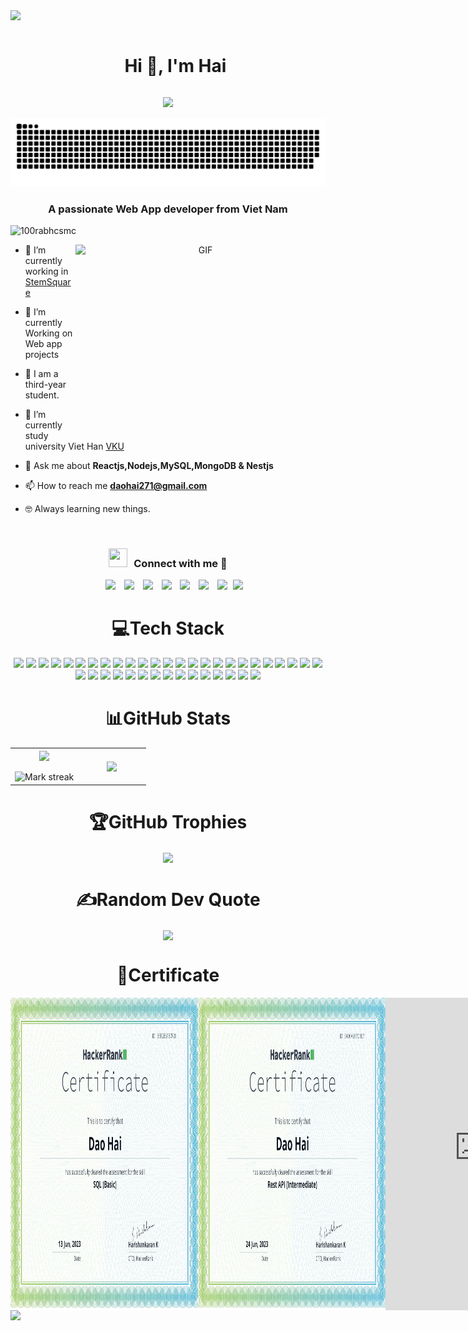 <!--horizontal divider(gradiant)-->
<img src="https://user-images.githubusercontent.com/73097560/115834477-dbab4500-a447-11eb-908a-139a6edaec5c.gif">
<!--h1 without bottom border-->
<div id="user-content-toc">
  <ul align="center">
    <summary><h1 style="display: inline-block">Hi 👋, I'm Hai</h1></summary>
  </ul>
</div>
<p align="center">
  <a href="https://github.com/DenverCoder1/readme-typing-svg"><img src="https://readme-typing-svg.herokuapp.com?font=Time+New+Roman&color=%23C8BE25&size=25&center=true&vCenter=true&width=600&height=100&lines=Software+Engineer+@bld.ai;Computer+Science+Student;Competitive+Programmer;2x+ACPC+Finalist;Expert+on+Codeforces;Division+1+on+Codechef+(5+Stars);4+Kyu+on+Atcoder;Always+learning+new+things"></a>
</p>
<!--- snake -->
<div align="center">
  <img  src="https://github.com/1999AZZAR/1999AZZAR/blob/main/resources/img/grid-snake.svg"
       alt="snake" /></a>
</div>
<h3 align="center">A passionate Web App developer from Viet Nam</h3>

<p align="left"> <img src="https://komarev.com/ghpvc/?username=100rabhcsmc&label=Profile%20views&color=0e75b6&style=flat" alt="100rabhcsmc" /> </p>



<a target="_blank" align="center">
  <img align="right" top="500" height="300" width="400" alt="GIF" src="https://media.giphy.com/media/SWoSkN6DxTszqIKEqv/giphy.gif">
</a>

- 🔭 I’m currently working in <a href="http://stemsquare.vn/" target="blank">StemSquare</a>

- 🌱 I’m currently Working on Web app projects

- 🤝 I am a third-year student.

- 🌱 I’m currently study university Viet Han <a href="https://daotao.vku.udn.vn/" target="blank">VKU</a>

- 💬 Ask me about **Reactjs,Nodejs,MySQL,MongoDB & Nestjs**

- 📫 How to reach me **daohai271@gmail.com**
  
- 🤓 Always learning new things.

<br/>
<h3 align="center" > <img src="https://media.giphy.com/media/iY8CRBdQXODJSCERIr/giphy.gif" width="30" height="30" style="margin-right: 10px;">Connect with me 🤝 </h3>

<p align="center">

 <div align="center"  class="icons-social" style="margin-left: 10px;">
        <a style="margin-left: 10px;"  target="_blank" href="https://www.linkedin.com/in/h%E1%BA%A3i-%C4%91%C3%A0o-xu%C3%A2n-11bb6027a/">
			<img src="https://img.icons8.com/doodle/40/000000/linkedin--v2.png"></a>
        <a style="margin-left: 10px;" target="_blank" href="https://github.com/CEOBien">
		<img src="https://img.icons8.com/doodle/40/000000/github--v1.png"></a>
		<a style="margin-left: 10px;" target="_blank" href="https://stackoverflow.com/users/12053852/saurabh-chavan?tab=profile">
				<img src="https://img.icons8.com/external-tal-revivo-color-tal-revivo/40/000000/external-stack-overflow-is-a-question-and-answer-site-for-professional-logo-color-tal-revivo.png"></a>
	   <a style="margin-left: 10px;" target="_blank" href="#">
					<img src="https://img.icons8.com/external-sketchy-juicy-fish/0.6x/external-blog-online-services-sketchy-sketchy-juicy-fish.png"></a>
        <a style="margin-left: 10px;" target="_blank" href="https://instagram.com/haidayy.27">
			<img src="https://img.icons8.com/doodle/40/000000/instagram-new--v2.png"></a>
		<a style="margin-left: 10px;" target="_blank" href="https://twitter.com/100rabhcsmc">
			<img src="https://img.icons8.com/doodle/1x/twitter-squared--v2.png" ></a>
		<a style="margin-left: 10px;" target="_blank" href="#">
				<img src="https://img.icons8.com/doodle/1x/youtube--v2.png" ></a>
		<a style="margin-left: 5px;" target="_blank" href="#">
					<img src="https://img.icons8.com/plasticine/0.5x/resume.png" ></a>
      </div>

</p>


<h1 align="center">💻Tech Stack</h1>
<div align = "center">
	<img src="https://img.shields.io/badge/c-%2300599C.svg?style=plastic&logo=c&logoColor=white"/>
	<img src="https://img.shields.io/badge/css3-%231572B6.svg?style=plastic&logo=css3&logoColor=white"/>
	<img src="https://img.shields.io/badge/html5-%23E34F26.svg?style=plastic&logo=html5&logoColor=white"/>
 	<img src="https://img.shields.io/badge/java-%23ED8B00.svg?style=plastic&logo=java&logoColor=white"/>
	<img src="https://img.shields.io/badge/javascript-%23323330.svg?style=plastic&logo=javascript&logoColor=%23F7DF1E"/>
	<img src="https://img.shields.io/badge/php-%23777BB4.svg?style=plastic&logo=php&logoColor=white"/>
	<img src="https://img.shields.io/badge/python-3670A0?style=plastic&logo=python&logoColor=ffdd54"/>
	<img src="https://img.shields.io/badge/Solidity-%23363636.svg?style=plastic&logo=solidity&logoColor=white"/>
	<img src="https://img.shields.io/badge/vercel-%23000000.svg?style=plastic&logo=vercel&logoColor=white"/>
	<img src="https://img.shields.io/badge/Google%20Cloud-%234285F4.svg?style=plastic&logo=google-cloud&logoColor=white"/>
	<img src="https://img.shields.io/badge/bootstrap-%23563D7C.svg?style=plastic&logo=bootstrap&logoColor=white"/>
	<img src="https://img.shields.io/badge/chart.js-F5788D.svg?style=plastic&logo=chart.js&logoColor=white"/>
	<img src="https://img.shields.io/badge/expo-1C1E24?style=plastic&logo=expo&logoColor=#D04A37"/>
	<img src="https://img.shields.io/badge/express.js-%23404d59.svg?style=plastic&logo=express&logoColor=%2361DAFB"/>
	<img src="https://img.shields.io/badge/JWT-black?style=plastic&logo=JSON%20web%20tokens"/>
 	<img src = "https://img.shields.io/badge/laravel-%23FF2D20.svg?style=plastic&logo=laravel&logoColor=white"/>
	<img src = "https://img.shields.io/badge/NPM-%23000000.svg?style=plastic&logo=npm&logoColor=white"/>
	<img src = "https://img.shields.io/badge/nestjs-%23E0234E.svg?style=plastic&logo=nestjs&logoColor=white"/>
	<img src = "https://img.shields.io/badge/Next-black?style=plastic&logo=next.js&logoColor=white"/>
	 <img src = "https://img.shields.io/badge/node.js-6DA55F?style=plastic&logo=node.js&logoColor=white"/>
	 <img src = "https://img.shields.io/badge/react-%2320232a.svg?style=plastic&logo=react&logoColor=%2361DAFB"/>
	 <img src = "https://img.shields.io/badge/react_native-%2320232a.svg?style=plastic&logo=react&logoColor=%2361DAFB"/>
	<img src = "https://img.shields.io/badge/React_Router-CA4245?style=plastic&logo=react-router&logoColor=white"/>
	<img src = "https://img.shields.io/badge/redux-%23593d88.svg?style=plastic&logo=redux&logoColor=white"/>
	 <img src = "https://img.shields.io/badge/SASS-hotpink.svg?style=plastic&logo=SASS&logoColor=white"/>
	 <img src = "https://img.shields.io/badge/Socket.io-black?style=plastic&logo=socket.io&badgeColor=010101"/>
	 <img src = "https://img.shields.io/badge/vuejs-%2335495e.svg?style=plastic&logo=vuedotjs&logoColor=%234FC08D"/>
	 <img src = "https://img.shields.io/badge/webpack-%238DD6F9.svg?style=plastic&logo=webpack&logoColor=black"/>
	 <img src = "https://img.shields.io/badge/yarn-%232C8EBB.svg?style=plastic&logo=yarn&logoColor=white"/>
	 <img src = "https://img.shields.io/badge/apache-%23D42029.svg?style=plastic&logo=apache&logoColor=white"/>
	 <img src = "https://img.shields.io/badge/MongoDB-%234ea94b.svg?style=plastic&logo=mongodb&logoColor=white"/>
	 <img src = "https://img.shields.io/badge/mysql-%2300f.svg?style=plastic&logo=mysql&logoColor=white"/>
	 <img src = "https://img.shields.io/badge/Canva-%2300C4CC.svg?style=plastic&logo=Canva&logoColor=white"/>
	 <img src = "https://img.shields.io/badge/figma-%23F24E1E.svg?style=plastic&logo=figma&logoColor=white"/>
	 <img src = "https://img.shields.io/badge/Keras-%23D00000.svg?style=plastic&logo=Keras&logoColor=white"/>
	 <img src = "https://img.shields.io/badge/Postman-FF6C37?style=plastic&logo=postman&logoColor=white"/>
	 <img src = "https://img.shields.io/badge/docker-%230db7ed.svg?style=plastic&logo=docker&logoColor=white"/>
	 <img src = "https://img.shields.io/badge/-Swagger-%23Clojure?style=plastic&logo=swagger&logoColor=white"/>
	 <img src = "https://img.shields.io/badge/Babel-F9DC3e?style=plastic&logo=babel&logoColor=black"/>
	 <img src = "https://img.shields.io/badge/TensorFlow-%23FF6F00.svg?style=plastic&logo=TensorFlow&logoColor=white"/>
	 
</div>

<h1 align="center"> 📊GitHub Stats </h1>

<!--- stats & Trophy (start) -->
<p align="center">
  <!--- stats (start) -->
<table align="center">
<tr border="none">
<td width="50%" align="center">
  
  <img  align="center"  src="https://github-readme-stats.vercel.app/api?username=CEOBien&theme=material-palenight&hide_border=false&include_all_commits=true&count_private=true" />
  <br></br>
  <img  title="🔥 Get streak stats for your profile at git.io/streak-stats" alt="Mark streak" src="https://github-readme-streak-stats.herokuapp.com/?user=CEOBien&theme=material-palenight&hide_border=true" /> 
</td>

<td width="50%" align="center">

  <img  align="center"  src="https://github-readme-stats.vercel.app/api/top-langs/?username=CEOBien&theme=material-palenight&hide_border=false&include_all_commits=true&count_private=false&layout=compact"/>
  
  </td>
</tr>
</table>
<!--- stats (end) -->




</p>        
<!--- stats (end) -->


<h1 align="center">🏆GitHub Trophies</h1>
<div align="center">
	<img  align="center"  src="https://github-trophies.vercel.app/?username=CEOBien&theme=matrix&no-frame=false&no-bg=false&margin-w=4" />
</div>


<h1 align="center">✍️Random Dev Quote</h1>
<div align="center">
	<img  align="center"  src="https://quotes-github-readme.vercel.app/api?type=horizontal&theme=radical" />
</div>

<h1 align="center">🎯Certificate </h1>
<div style="display: flex;">
	<img src="https://github.com/CEOBien/CEOBien/blob/main/Certificate/sql_basic%20certificate.jpg" width="300px" />
	<img src="https://github.com/CEOBien/CEOBien/blob/main/Certificate/rest_api_intermediate%20certificate_page-0001.jpg" width="300px"/>	
	<embed src="https://github.com/CEOBien/CEOBien/blob/main/Certificate/problem_solving_basic%20certificate.pdf" width="800" height="500" type="application/pdf">
</div>





<!--horizontal divider(gradiant)-->
<img src="https://user-images.githubusercontent.com/73097560/115834477-dbab4500-a447-11eb-908a-139a6edaec5c.gif">

